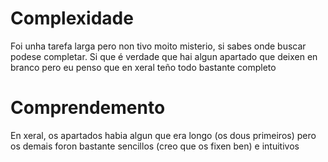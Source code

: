 # Complexidade

Foi unha tarefa larga pero non tivo moito misterio, si sabes onde buscar podese completar. Si que é verdade que hai algun apartado que deixen en branco pero eu penso que en xeral teño todo bastante completo

# Comprendemento

En xeral, os apartados habia algun que era longo (os dous primeiros) pero os demais foron bastante sencillos (creo que os fixen ben) e intuitivos
